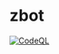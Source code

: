 # zbot
[![CodeQL](https://github.com/DanteG41/zbot/actions/workflows/codeql-analysis.yml/badge.svg)](https://github.com/DanteG41/zbot/actions/workflows/codeql-analysis.yml)
